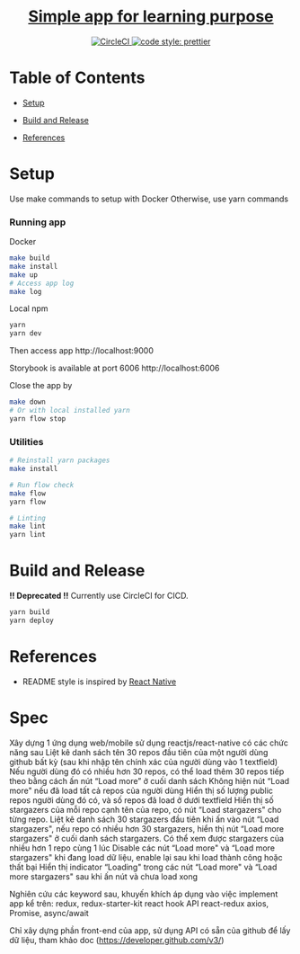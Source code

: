 <h1 align="center">
  <a href="https://moonlight8978.github.io/">
    Simple app for learning purpose
  </a>
</h1>

<p align="center">
  <a href="https://circleci.com/gh/moonlight8978/moonlight8978.github.io/tree/develop" >
    <img src="https://circleci.com/gh/moonlight8978/moonlight8978.github.io/tree/develop.svg?style=svg" alt="CircleCI">
  </a>
  <a href="https://github.com/prettier/prettier">
    <img src="https://img.shields.io/badge/code_style-prettier-ff69b4.svg?style=flat-square" alt="code style: prettier">
  </a>
</p>

# Table of Contents

- [Setup](#setup)

- [Build and Release](#build-and-release)

- [References](#references)

# Setup

Use make commands to setup with Docker
Otherwise, use yarn commands

### Running app

Docker

```bash
make build
make install
make up
# Access app log
make log
```

Local npm

```bash
yarn
yarn dev
```

Then access app http://localhost:9000

Storybook is available at port 6006 http://localhost:6006

Close the app by

```bash
make down
# Or with local installed yarn
yarn flow stop
```

### Utilities

```bash
# Reinstall yarn packages
make install

# Run flow check
make flow
yarn flow

# Linting
make lint
yarn lint
```

# Build and Release

**!! Deprecated !!** Currently use CircleCI for CICD.

```bash
yarn build
yarn deploy
```

# References

- README style is inspired by [React Native](https://github.com/facebook/react-native/blob/master/README.md)

# Spec

Xây dựng 1 ứng dụng web/mobile sử dụng reactjs/react-native có các chức năng sau
Liệt kê danh sách tên 30 repos đầu tiên của một người dùng github bất kỳ (sau khi nhập tên chính xác của người dùng vào 1 textfield)
Nếu người dùng đó có nhiều hơn 30 repos, có thể load thêm 30 repos tiếp theo bằng cách ấn nút “Load more” ở cuối danh sách
Không hiện nút “Load more" nếu đã load tất cả repos của người dùng
Hiển thị số lượng public repos người dùng đó có, và số repos đã load ở dưới textfield
Hiển thị số stargazers của mỗi repo cạnh tên của repo, có nút “Load stargazers" cho từng repo.
Liệt kê danh sách 30 stargazers đầu tiên khi ấn vào nút “Load stargazers", nếu repo có nhiều hơn 30 stargazers, hiển thị nút “Load more stargazers" ở cuối danh sách stargazers.
Có thể xem được stargazers của nhiều hơn 1 repo cùng 1 lúc
Disable các nút “Load more" và “Load more stargazers" khi đang load dữ liệu, enable lại sau khi load thành công hoặc thất bại
Hiển thị indicator “Loading" trong các nút “Load more" và “Load more stargazers" sau khi ấn nút và chưa load xong

Nghiên cứu các keyword sau, khuyến khích áp dụng vào việc implement app kể trên:
redux, redux-starter-kit
react hook API
react-redux
axios, Promise, async/await

Chỉ xây dựng phần front-end của app, sử dụng API có sẵn của github để lấy dữ liệu, tham khảo doc (https://developer.github.com/v3/)
